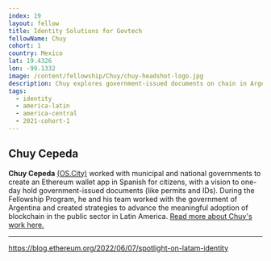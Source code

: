 ```yaml
---
index: 19
layout: fellow
title: Identity Solutions for Govtech
fellowName: Chuy
cohort: 1
country: Mexico
lat: 19.4326
lon: -99.1332
image: /content/fellowship/Chuy/chuy-headshot-logo.jpg
description: Chuy explores government-issued documents on chain in Argentina and other LatAm countries.
tags:
  - identity
  - america-latin
  - america-central
  - 2021-cohort-1
---
```


## Chuy Cepeda

**Chuy Cepeda** [(OS.City)](https://os.city/) worked with municipal and national governments to create an Ethereum wallet app in Spanish for citizens, with a vision to one-day hold government-issued documents (like permits and IDs). During the Fellowship Program, he and his team worked with the government of Argentina and created strategies to advance the meaningful adoption of blockchain in the public sector in Latin America. [Read more about Chuy's work here.](https://blog.ethereum.org/2022/06/07/spotlight-on-latam-identity/)

---

https://blog.ethereum.org/2022/06/07/spotlight-on-latam-identity

